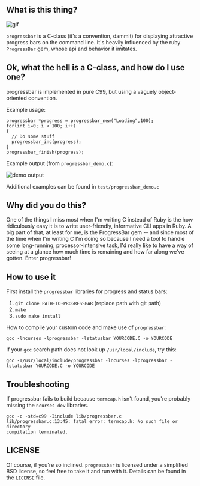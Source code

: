 ## What is this thing?

![gif](.//nvEHTgn.gif)

`progressbar` is a C-class (it's a convention, dammit) for displaying attractive progress bars on the command line. It's heavily influenced by the ruby `ProgressBar` gem, whose api and behavior it imitates.

## Ok, what the hell is a C-class, and how do I use one?

progressbar is implemented in pure C99, but using a vaguely object-oriented convention.

Example usage:

    progressbar *progress = progressbar_new("Loading",100);
    for(int i=0; i < 100; i++)
    {
      // Do some stuff
      progressbar_inc(progress);
    }
    progressbar_finish(progress);

Example output (from `progressbar_demo.c`):

![demo output](example_output/demo.png)

Additional examples can be found in `test/progressbar_demo.c`

## Why did you do this?

One of the things I miss most when I'm writing C instead of Ruby is the
how ridiculously easy it is to write user-friendly, informative CLI apps
in Ruby. A big part of that, at least for me, is the ProgressBar gem --
and since most of the time when I'm writing C I'm doing so because I need
a tool to handle some long-running, processor-intensive task, I'd really
like to have a way of seeing at a glance how much time is remaining and
how far along we've gotten. Enter progressbar!

## How to use it

First install the `progressbar` libraries for progress and status bars:

1. `git clone PATH-TO-PROGRESSBAR` (replace path with git path)
2. `make`
3. `sudo make install`

How to compile your custom code and make use of `progressbar`:

    gcc -lncurses -lprogressbar -lstatusbar YOURCODE.C -o YOURCODE 

If your `gcc` search path does not look up `/usr/local/include`, try this:

    gcc -I/usr/local/include/progressbar -lncurses -lprogressbar -lstatusbar YOURCODE.C -o YOURCODE 

## Troubleshooting

If progressbar fails to build because `termcap.h` isn't found, you're probably missing the `ncurses dev` libraries.

    gcc -c -std=c99 -Iinclude lib/progressbar.c
    lib/progressbar.c:13:45: fatal error: termcap.h: No such file or directory
    compilation terminated.

## LICENSE

Of course, if you're so inclined. `progressbar` is licensed under a simplified BSD license,
so feel free to take it and run with it. Details can be found in the `LICENSE` file.
